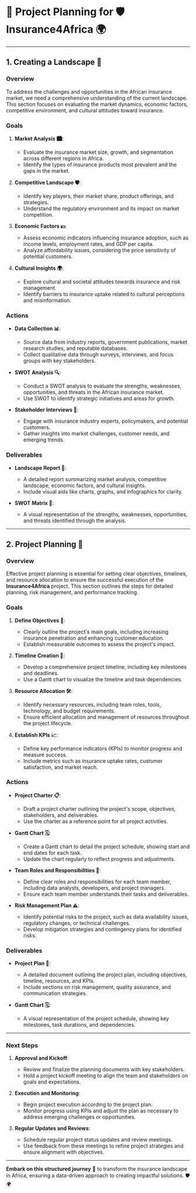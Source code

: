 # 📅 Project Planning for 🛡️ Insurance4Africa 🌍

---

## 1. Creating a Landscape 🌅

### **Overview**

To address the challenges and opportunities in the African insurance market, we need a comprehensive understanding of the current landscape. This section focuses on evaluating the market dynamics, economic factors, competitive environment, and cultural attitudes toward insurance.

### **Goals**

1. **Market Analysis 🏙️**:
   - Evaluate the insurance market size, growth, and segmentation across different regions in Africa.
   - Identify the types of insurance products most prevalent and the gaps in the market.

2. **Competitive Landscape 🛡️**:
   - Identify key players, their market share, product offerings, and strategies.
   - Understand the regulatory environment and its impact on market competition.

3. **Economic Factors 💵**:
   - Assess economic indicators influencing insurance adoption, such as income levels, employment rates, and GDP per capita.
   - Analyze affordability issues, considering the price sensitivity of potential customers.

4. **Cultural Insights 🌍**:
   - Explore cultural and societal attitudes towards insurance and risk management.
   - Identify barriers to insurance uptake related to cultural perceptions and misinformation.

### **Actions**

- **Data Collection 📊**:
  - Source data from industry reports, government publications, market research studies, and reputable databases.
  - Collect qualitative data through surveys, interviews, and focus groups with key stakeholders.

- **SWOT Analysis 🔍**:
  - Conduct a SWOT analysis to evaluate the strengths, weaknesses, opportunities, and threats in the African insurance market.
  - Use SWOT to identify strategic initiatives and areas for growth.

- **Stakeholder Interviews 🎤**:
  - Engage with insurance industry experts, policymakers, and potential customers.
  - Gather insights into market challenges, customer needs, and emerging trends.

### **Deliverables**

- **Landscape Report 📝**:
  - A detailed report summarizing market analysis, competitive landscape, economic factors, and cultural insights.
  - Include visual aids like charts, graphs, and infographics for clarity.

- **SWOT Matrix 📑**:
  - A visual representation of the strengths, weaknesses, opportunities, and threats identified through the analysis.

---

## 2. Project Planning 📅

### **Overview**

Effective project planning is essential for setting clear objectives, timelines, and resource allocation to ensure the successful execution of the **Insurance4Africa** project. This section outlines the steps for detailed planning, risk management, and performance tracking.

### **Goals**

1. **Define Objectives 🎯**:
   - Clearly outline the project's main goals, including increasing insurance penetration and enhancing customer education.
   - Establish measurable outcomes to assess the project's impact.

2. **Timeline Creation 📆**:
   - Develop a comprehensive project timeline, including key milestones and deadlines.
   - Use a Gantt chart to visualize the timeline and task dependencies.

3. **Resource Allocation 🛠️**:
   - Identify necessary resources, including team roles, tools, technology, and budget requirements.
   - Ensure efficient allocation and management of resources throughout the project lifecycle.

4. **Establish KPIs 📈**:
   - Define key performance indicators (KPIs) to monitor progress and measure success.
   - Include metrics such as insurance uptake rates, customer satisfaction, and market reach.

### **Actions**

- **Project Charter 📋**:
  - Draft a project charter outlining the project's scope, objectives, stakeholders, and deliverables.
  - Use the charter as a reference point for all project activities.

- **Gantt Chart 🗓️**:
  - Create a Gantt chart to detail the project schedule, showing start and end dates for each task.
  - Update the chart regularly to reflect progress and adjustments.

- **Team Roles and Responsibilities 👥**:
  - Define clear roles and responsibilities for each team member, including data analysts, developers, and project managers.
  - Ensure each team member understands their tasks and deliverables.

- **Risk Management Plan ⚠️**:
  - Identify potential risks to the project, such as data availability issues, regulatory changes, or technical challenges.
  - Develop mitigation strategies and contingency plans for identified risks.

### **Deliverables**

- **Project Plan 📑**:
  - A detailed document outlining the project plan, including objectives, timeline, resources, and KPIs.
  - Include sections on risk management, quality assurance, and communication strategies.

- **Gantt Chart 🗓️**:
  - A visual representation of the project schedule, showing key milestones, task durations, and dependencies.

---

### **Next Steps**

1. **Approval and Kickoff**:
   - Review and finalize the planning documents with key stakeholders.
   - Hold a project kickoff meeting to align the team and stakeholders on goals and expectations.

2. **Execution and Monitoring**:
   - Begin project execution according to the project plan.
   - Monitor progress using KPIs and adjust the plan as necessary to address emerging challenges or opportunities.

3. **Regular Updates and Reviews**:
   - Schedule regular project status updates and review meetings.
   - Use feedback from these meetings to refine project strategies and ensure alignment with objectives.

---

**Embark on this structured journey** 🚀 to transform the insurance landscape in Africa, ensuring a data-driven approach to creating impactful solutions. 🛡️🌍
